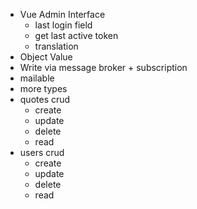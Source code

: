 * Vue Admin Interface
    * last login field
    * get last active token
    * translation
* Object Value
* Write via message broker + subscription
* mailable
* more types
* quotes crud
    * create
    * update
    * delete
    * read
* users crud
    * create
    * update
    * delete
    * read
    

